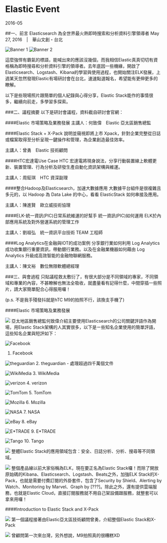 # Elastic Event

2016-05

##一、前言
Elasticsearch 為全世界最火熱即時搜索和分析資料引擎領導者
May 27, 2016　|　華山文創・台北

![Banner 1](20160527-ElasticEvent00.jpg)
![Banner 2](20160527-ElasticEvent01.jpg)

這麼強悍有霸氣的標語，能喊出來的應該沒幾個，而我相信Elastic真真切切有資格稱為即時搜尋和分析資料引擎的領導者。去年底因一些機緣，開啟了Elasticsearch、Logstash、Kibana的學習與使用過程，也開始關注ELK發展，上週某天忽然發現Elastic有場研討會在台北，速速點選報名，希望能有更伸更多的瞭解。

以下是些現場照片跟簡單的個人紀錄與心得分享，Elastic Stack能作的事情很多，繼續向前走，多學習多探索。

###二、議程摘要
以下是研討會議程，資料截自研討會官網：

####Elastic 市場策略及業務發展
主講人：何致偉　Elastic 亞太區銷售總監

####Elastic Stack + X-Pack
說明並窺視即將上市 Xpack，針對企業完整從日誌或檔案取得至分析呈現一鍵操作和管理，為企業創造最佳效率。

主講人：曾勇　Elastic 技術顧問

####HTC宏達電Use Case
HTC 宏達電將現身說法，分享行動裝置線上軟體更新、裝置管理、行為分析及研發生產自動化資訊架構與維運。

主講人：周鉦琪　HTC 資深副理

####整合Hadoop及Elasticsearch，加速大數據應用
大數據平台組件是很複雜且多元的，以 Hadoop 為 Data Lake 的中心，看看 ElasticStack 如何串接及應用。

主講人：陳進賢　歐立威技術協理

####ELK-統一資訊(PIC)日常系統維運的好幫手
統一資訊(PIC)如何運用 ELK於內部應用系統及對外營運系統的管理工作

主講人：劉祖弘　統一資訊平台技術 TEAM 工程師

####Log Analytics在金融與IOT的成功案例
分享銀行業如何利用 Log Analytics 成功收集銀行重要資訊，帶動銀行業務。以及在金融業機器如何藉由 Log Analytics 升級成高效智能的金融物聯網服務。

主講人：陳文裕　數位無限軟體總經理

###三、與會過程
只貼議程救太敷衍了，有很大部分是不同領域的專家，不同領域和專業的內容，不甚瞭解也無法全吸收，就盡量看有記得什麼，中間穿插一些照片，請大家簡單配合心得服用囉！

(p.s. 不是我手殘發抖就是hTC M9的拍照不行，該換支手機了)

####Elastic 市場策略及業務發展


![](20160527-ElasticEvent.jpg)
亞太地區銷售總監何致偉介紹主要使用Elasticsearch的公司關鍵評語作為開場，用Elastic Stack架構的人其實很多，以下是ㄧ些知名企業使用的簡單評語，這些知名企業與短評如下：

![Facebook](20160527-ElasticEvent6.jpg)
1. Facebook

![theguardian](20160527-ElasticEvent7.jpg)
2. theguardian - 處理超過四千萬個文件

![WikiMedia](20160527-ElasticEvent8.jpg)
3. WikiMedia

![verizon](20160527-ElasticEvent9.jpg)
4. verizon

![TomTom](20160527-ElasticEvent10.jpg)
5. TomTom

![Mozilla](20160527-ElasticEvent11.jpg)
6. Mozilla

![NASA](20160527-ElasticEvent12.jpg)
7. NASA

![eBay](20160527-ElasticEvent13.jpg)
8. eBay

![E*TRADE](20160527-ElasticEvent14.jpg)
9. E\*TRADE

![Tango](20160527-ElasticEvent15.jpg)
10. Tango

![](20160527-ElasticEvent16.jpg)
整體Elastic Stack的應用領域包含：安全、日誌分析、分析、搜尋等不同領域。

![](20160527-ElasticEvent17.jpg)
整個產品線以前大家俗稱為ELK，現在要正名為Elastic Stack囉！而除了開放原始碼的Kibana、Elasticsearch、Logstash、Beats之外，加強ELK Stack的X-Pack，也就是需要付費訂閱的外掛套件，包含了Security by Shield、Alerting by Watch、Monitoring by Marvel、Graph by [???]。除此之外，還有提供雲端服務，也就是Elastic Cloud，直接訂閱服務就不用自己架設備跟服務，就整套可以拿來用囉！


####Introduction to Elastic Stack and X-Pack

![](20160527-ElasticEvent19.jpg)
第一個議程接著由Elastic亞太區技術顧問曾勇，介紹整個Elastic Stack和X-Pack

![](20160527-ElasticEvent23.jpg)
曾顧問第一次來台灣，另外想說，M9拍照真的很糟糕XD